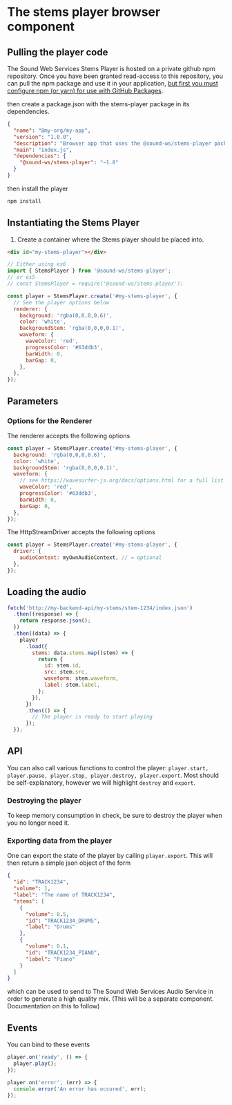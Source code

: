 # The stems player browser component

## Pulling the player code

The Sound Web Services Stems Player is hosted on a private github npm repository. Once you have been granted read-access to this repository, you can pull the npm package and use it in your application, [but first you must configure npm (or yarn) for use with GitHub Packages](https://help.github.com/en/packages/using-github-packages-with-your-projects-ecosystem/configuring-npm-for-use-with-github-packages).

then create a package.json with the stems-player package in its dependencies.

```json
{
  "name": "@my-org/my-app",
  "version": "1.0.0",
  "description": "Browser app that uses the @sound-ws/stems-player package",
  "main": "index.js",
  "dependencies": {
    "@sound-ws/stems-player": "~1.0"
  }
}
```

then install the player

```sh
npm install
```

## Instantiating the Stems Player

1. Create a container where the Stems player should be placed into.

```html
<div id="my-stems-player"></div>
```

```js
// Either using es6
import { StemsPlayer } from '@sound-ws/stems-player';
// or es5
// const StemsPlayer = require('@sound-ws/stems-player');

const player = StemsPlayer.create('#my-stems-player', {
  // See the player options below
  renderer: {
    background: 'rgba(0,0,0,0.6)',
    color: 'white',
    backgroundStem: 'rgba(0,0,0,0.1)',
    waveform: {
      waveColor: 'red',
      progressColor: '#63ddb3',
      barWidth: 0,
      barGap: 0,
    },
  },
});
```

## Parameters

### Options for the Renderer

The renderer accepts the following options

```js
const player = StemsPlayer.create('#my-stems-player', {
  background: 'rgba(0,0,0,0.6)',
  color: 'white',
  backgroundStem: 'rgba(0,0,0,0.1)',
  waveform: {
    // see https://wavesurfer-js.org/docs/options.html for a full list of parameters
    waveColor: 'red',
    progressColor: '#63ddb3',
    barWidth: 0,
    barGap: 0,
  },
});
```

The HttpStreamDriver accepts the following options

```js
const player = StemsPlayer.create('#my-stems-player', {
  driver: {
    audioContext: myOwnAudioContext, // = optional
  },
});
```

## Loading the audio

```js
fetch('http://my-backend-api/my-stems/stem-1234/index.json')
  .then((response) => {
    return response.json();
  })
  .then((data) => {
    player
      .load({
        stems: data.stems.map((stem) => {
          return {
            id: stem.id,
            src: stem.src,
            waveform: stem.waveform,
            label: stem.label,
          };
        }),
      })
      .then(() => {
        // The player is ready to start playing
      });
  });
```

## API

You can also call various functions to control the player: `player.start, player.pause, player.stop, player.destroy, player.export`. Most should be self-explanatory, however we will highlight `destroy` and `export`.

### Destroying the player

To keep memory consumption in check, be sure to destroy the player when you no longer need it.

### Exporting data from the player

One can export the state of the player by calling `player.export`. This will then return a simple json object of the form

```json
{
  "id": "TRACK1234",
  "volume": 1,
  "label": "The name of TRACK1234",
  "stems": [
    {
      "volume": 0.5,
      "id": "TRACK1234_DRUMS",
      "label": "Drums"
    },
    {
      "volume": 0.1,
      "id": "TRACK1234_PIANO",
      "label": "Piano"
    }
  ]
}
```

which can be used to send to The Sound Web Services Audio Service in order to generate a high quality mix. (This will be a separate component. Documentation on this to follow)

## Events

You can bind to these events

```js
player.on('ready', () => {
  player.play();
});

player.on('error', (err) => {
  console.error('An error has occured', err);
});
```
